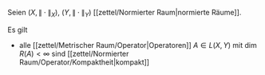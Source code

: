 Seien $(X, \| \cdot \|_X)$, $(Y, \| \cdot \|_Y)$ [[zettel/Normierter Raum|normierte Räume]].

Es gilt
- alle [[zettel/Metrischer Raum/Operator|Operatoren]] $A \in L(X, Y)$ mit $\dim R(A) \lt \infty$ sind [[zettel/Normierter Raum/Operator/Kompaktheit|kompakt]]